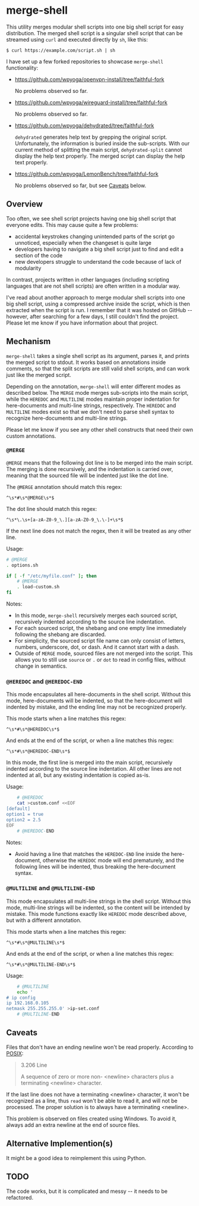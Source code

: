 # merge-shell

This utility merges modular shell scripts into one big shell script for easy distribution. The merged shell script is a singular shell script that can be streamed using `curl` and executed directly by `sh`, like this:

```console
$ curl https://example.com/script.sh | sh
```

I have set up a few forked repositories to showcase `merge-shell` functionality:

- https://github.com/wpyoga/openvpn-install/tree/faithful-fork

  No problems observed so far.

- https://github.com/wpyoga/wireguard-install/tree/faithful-fork

  No problems observed so far.

- https://github.com/wpyoga/dehydrated/tree/faithful-fork

  `dehydrated` generates help text by grepping the original script. Unfortunately, the information is buried inside the sub-scripts. With our current method of splitting the main script, `dehydrated-split` cannot display the help text properly. The merged script can display the help text properly.

- https://github.com/wpyoga/LemonBench/tree/faithful-fork

  No problems observed so far, but see [Caveats](#caveats) below.

## Overview

Too often, we see shell script projects having one big shell script that everyone edits. This may cause quite a few problems:

- accidental keystrokes changing unintended parts of the script go unnoticed, especially when the changeset is quite large
- developers having to navigate a big shell script just to find and edit a section of the code
- new developers struggle to understand the code because of lack of modularity

In contrast, projects written in other languages (including scripting languages that are not shell scripts) are often written in a modular way.

I've read about another approach to merge modular shell scripts into one big shell script, using a compressed archive inside the script, which is then extracted when the script is run. I remember that it was hosted on GitHub -- however, after searching for a few days, I still couldn't find the project. Please let me know if you have information about that project.

## Mechanism

`merge-shell` takes a single shell script as its argument, parses it, and prints the merged script to stdout. It works based on annotations inside comments, so that the split scripts are still valid shell scripts, and can work just like the merged script.

Depending on the annotation, `merge-shell` will enter different modes as described below. The `MERGE` mode merges sub-scripts into the main script, while the `HEREDOC` and `MULTILINE` modes maintain proper indentation for here-documents and multi-line strings, respectively. The `HEREDOC` and `MULTILINE` modes exist so that we don't need to parse shell syntax to recognize here-documents and multi-line strings.

Please let me know if you see any other shell constructs that need their own custom annotations.

### `@MERGE`

`@MERGE` means that the following dot line is to be merged into the main script. The merging is done recursively, and the indentation is carried over, meaning that the sourced file will be indented just like the dot line.

The `@MERGE` annotation should match this regex:

```regexp
^\s*#\s*@MERGE\s*$
```

The dot line should match this regex:

```regexp
^\s*\.\s+[a-zA-Z0-9_\.][a-zA-Z0-9_\.\-]+\s*$
```

If the next line does not match the regex, then it will be treated as any other line.

Usage:

```sh
# @MERGE
. options.sh

if [ -f "/etc/myfile.conf" ]; then
    # @MERGE
    . load-custom.sh
fi
```

Notes:

- In this mode, `merge-shell` recursively merges each sourced script, recursively indented according to the source line indentation.
- For each sourced script, the shebang and one empty line immediately following the shebang are discarded.
- For simplicity, the sourced script file name can only consist of letters, numbers, underscore, dot, or dash. And it cannot start with a dash.
- Outside of `MERGE` mode, sourced files are not merged into the script. This allows you to still use `source` or `.` or `dot` to read in config files, without change in semantics.

### `@HEREDOC` and `@HEREDOC-END`

This mode encapsulates all here-documents in the shell script. Without this mode, here-documents will be indented, so that the here-document will indented by mistake, and the ending line may not be recognized properly.

This mode starts when a line matches this regex:

```regexp
^\s*#\s*@HEREDOC\s*$
```

And ends at the end of the script, or when a line matches this regex:

```regexp
^\s*#\s*@HEREDOC-END\s*$
```

In this mode, the first line is merged into the main script, recursively indented according to the source line indentation. All other lines are not indented at all, but any existing indentation is copied as-is.

Usage:

```sh
    # @HEREDOC
    cat >custom.conf <<EOF
[default]
option1 = true
option2 = 2.5
EOF
    # @HEREDOC-END
```

Notes:

- Avoid having a line that matches the `HEREDOC-END` line inside the here-document, otherwise the `HEREDOC` mode will end prematurely, and the following lines will be indented, thus breaking the here-document syntax.

### `@MULTILINE` and `@MULTILINE-END`

This mode encapsulates all multi-line strings in the shell script. Without this mode, multi-line strings will be indented, so the content will be intended by mistake. This mode functions exactly like `HEREDOC` mode described above, but with a different annotation.

This mode starts when a line matches this regex:

```regexp
^\s*#\s*@MULTILINE\s*$
```

And ends at the end of the script, or when a line matches this regex:

```regexp
^\s*#\s*@MULTILINE-END\s*$
```

Usage:

```sh
    # @MULTILINE
    echo '
# ip config
ip 192.168.0.105
netmask 255.255.255.0' >ip-set.conf
    # @MULTILINE-END
```

## Caveats

Files that don't have an ending newline won't be read properly. According to [POSIX](https://pubs.opengroup.org/onlinepubs/9699919799/basedefs/V1_chap03.html#tag_03_206):

> 3.206 Line
>
> A sequence of zero or more non- \<newline\> characters plus a terminating \<newline\> character.

If the last line does not have a terminating \<newline\> character, it won't be recognized as a line, thus `read` won't be able to read it, and will not be processed. The proper solution is to always have a terminating \<newline\>.

This problem is observed on files created using Windows. To avoid it, always add an extra newline at the end of source files.

## Alternative Implemention(s)

It might be a good idea to reimplement this using Python.

## TODO

The code works, but it is complicated and messy -- it needs to be refactored.
